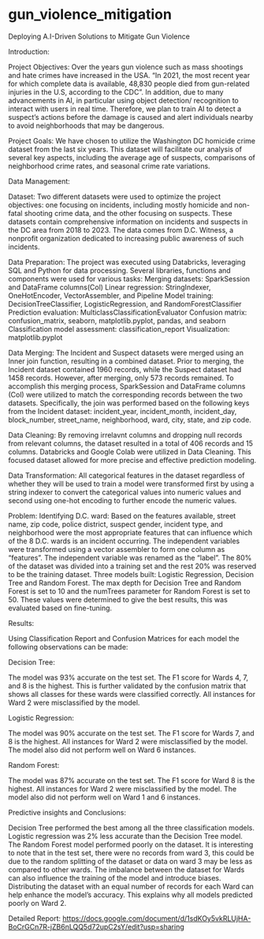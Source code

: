 # gun_violence_mitigation
Deploying A.I-Driven Solutions to Mitigate Gun Violence

Introduction:

Project Objectives: 
Over the years gun violence such as mass shootings and hate crimes have increased in the USA. “In 2021, the most recent year for which complete data is available, 48,830 people died from gun-related injuries in the U.S, according to the CDC”. In addition, due to many advancements in AI, in particular using object detection/ recognition to interact with users in real time. Therefore, we plan to train AI to detect a suspect’s actions before the damage is caused and alert individuals nearby to avoid neighborhoods that may be dangerous.

Project Goals:
We have chosen to utilize the Washington DC homicide crime dataset from the last six years. This dataset will facilitate our analysis of several key aspects, including the average age of suspects, comparisons of neighborhood crime rates, and seasonal crime rate variations. 

Data Management:

Dataset:
Two different datasets were used to optimize the project objectives: one focusing on incidents, including mostly homicide and non-fatal shooting crime data, and the other focusing on suspects. These datasets contain comprehensive information on incidents and suspects in the DC area from 2018 to 2023.
The data comes from D.C. Witness, a nonprofit organization dedicated to increasing public awareness of such incidents.

Data Preparation:
The project was executed using Databricks, leveraging SQL and Python for data processing. Several libraries, functions and components were used for various tasks: 
Merging datasets: SparkSession and DataFrame columns(Col)
Linear regression: StringIndexer, OneHotEncoder, VectorAssembler,  and Pipeline
Model training: DecisionTreeClassifier, LogisticRegression, and RandomForestClassifier
Prediction evaluation: MulticlassClassificationEvaluator
Confusion matrix: confusion_matrix, seaborn, matplotlib.pyplot, pandas, and seaborn
Classification model assessment: classification_report
Visualization: matplotlib.pyplot

Data Merging:
The Incident and Suspect datasets were merged using an Inner join function, resulting in a combined dataset. Prior to merging, the Incident dataset contained 1960 records, while the Suspect dataset had 1458 records. However, after merging, only 573 records remained. To accomplish this merging process, SparkSession and DataFrame columns (Col) were utilized to match the corresponding records between the two datasets. Specifically, the join was performed based on the following keys from the Incident dataset: incident_year, incident_month, incident_day, block_number, street_name, neighborhood, ward, city, state, and zip code.

Data Cleaning:
By removing irrelavnt columns and dropping null records from relevant columns, the dataset resulted in a total of 406 records and 15 columns. Databricks and Google Colab were utilized in Data Cleaning. This focused dataset allowed for more precise and effective prediction modeling.

Data Transformation:
All categorical features in the dataset regardless of whether they will be used to train a model were transformed first by using a string indexer to convert the categorical values into numeric values and second using one-hot encoding to further encode the numeric values.

Problem: Identifying D.C. ward: 
Based on the features available, street name, zip code, police district, suspect gender, incident type, and neighborhood were the most appropriate features that can influence which of the 8 D.C. wards is an incident occurring. 
The independent variables were transformed using a vector assembler to form one column as “features”. The independent variable was renamed as the “label”. 
The 80% of the dataset was divided into a training set and the rest 20% was reserved to be the training dataset. 
Three models built: Logistic Regression, Decision Tree and Random Forest.
The max depth for Decision Tree and Random Forest is set to 10 and the numTrees parameter for Random Forest is set to 50. These values were determined to give the best results, this was evaluated based on fine-tuning. 

Results:

Using Classification Report and Confusion Matrices for each model the following observations can be made:

Decision Tree:

The model was 93% accurate on the test set. 
The F1 score for Wards 4, 7, and 8 is the highest. This is further validated by the confusion matrix that shows all classes for these wards were classified correctly. 
All instances for Ward 2 were misclassified by the model. 

Logistic Regression: 

The model was 90% accurate on the test set.
The F1 score for Wards 7, and 8 is the highest. All instances for Ward 2 were misclassified by the model. The model also did not perform well on Ward 6 instances.

Random Forest: 

The model was 87% accurate on the test set.
The F1 score for Ward 8 is the highest. All instances for Ward 2 were misclassified by the model. The model also did not perform well on Ward 1 and 6 instances.

Predictive insights and Conclusions:

Decision Tree performed the best among all the three classification models. Logistic regression was 2% less accurate than the Decision Tree model. The Random Forest model performed poorly on the dataset. 
It is interesting to note that in the test set, there were no records from ward 3, this could be due to the random splitting of the dataset or data on ward 3 may be less as compared to other wards.
The imbalance between the dataset for Wards can also influence the training of the model and introduce biases. Distributing the dataset with an equal number of records for each Ward can help enhance the model’s accuracy. This explains why all models predicted poorly on Ward 2.

Detailed Report: https://docs.google.com/document/d/1sdKOy5vkRLUjHA-BoCrGCn7R-jZB6nLQQ5d72upC2sY/edit?usp=sharing
